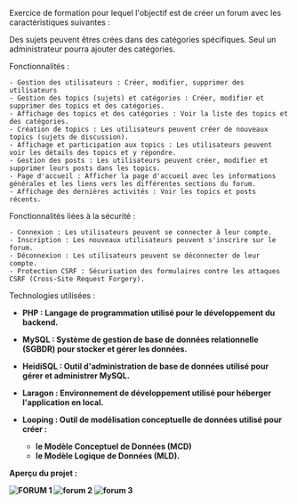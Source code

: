 Exercice de formation pour lequel l'objectif est de créer un forum avec les caractéristiques suivantes :

Des sujets peuvent êtres crées dans des catégories spécifiques. Seul un administrateur pourra ajouter des catégories. 

Fonctionnalités :

    - Gestion des utilisateurs : Créer, modifier, supprimer des utilisateurs
    - Gestion des topics (sujets) et catégories : Créer, modifier et supprimer des topics et des catégories.
    - Affichage des topics et des catégories : Voir la liste des topics et des catégories.
    - Création de topics : Les utilisateurs peuvent créer de nouveaux topics (sujets de discussion).
    - Affichage et participation aux topics : Les utilisateurs peuvent voir les détails des topics et y répondre.
    - Gestion des posts : Les utilisateurs peuvent créer, modifier et supprimer leurs posts dans les topics.
    - Page d'accueil : Afficher la page d'accueil avec les informations générales et les liens vers les différentes sections du forum.
    - Affichage des dernières activités : Voir les topics et posts récents.

Fonctionnalités liées à la sécurité :

    - Connexion : Les utilisateurs peuvent se connecter à leur compte.
    - Inscription : Les nouveaux utilisateurs peuvent s'inscrire sur le forum.
    - Déconnexion : Les utilisateurs peuvent se déconnecter de leur compte.
    - Protection CSRF : Sécurisation des formulaires contre les attaques CSRF (Cross-Site Request Forgery).


Technologies utilisées :

- <strong>PHP<strong/> : Langage de programmation utilisé pour le développement du backend.

- MySQL : Système de gestion de base de données relationnelle (SGBDR) pour stocker et gérer les données.

- HeidiSQL : Outil d'administration de base de données utilisé pour gérer et administrer MySQL.

- Laragon : Environnement de développement utilisé pour héberger l'application en local.

- Looping : Outil de modélisation conceptuelle de données utilisé pour créer :
  - le Modèle Conceptuel de Données (MCD)
  - le Modèle Logique de Données (MLD).



Aperçu du projet :

![FORUM 1](https://github.com/user-attachments/assets/93dbaa34-cdfa-42a6-9838-037b9f630433)
![forum 2](https://github.com/user-attachments/assets/b5db9a22-90b8-47a6-a81c-40fc706c949e)
![forum 3](https://github.com/user-attachments/assets/3ee91397-2409-4537-b2c5-868c40dc81c5)


